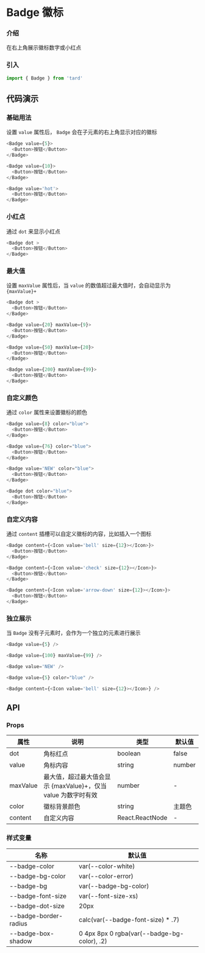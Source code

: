 # Badge 徽标
### 介绍
在右上角展示徽标数字或小红点
### 引入
```js
import { Badge } from 'tard'
```
## 代码演示
### 基础用法
设置 `value` 属性后， `Badge` 会在子元素的右上角显示对应的徽标
```js
<Badge value={5}>
  <Button>按钮</Button>
</Badge>

<Badge value={10}>
  <Button>按钮</Button>
</Badge>

<Badge value='hot'>
  <Button>按钮</Button>
</Badge>
```

### 小红点
通过 `dot` 来显示小红点
```js
<Badge dot >
  <Button>按钮</Button>
</Badge>
```
### 最大值
设置 `maxValue` 属性后，当 `value` 的数值超过最大值时，会自动显示为 `{maxValue}+`
```js
<Badge dot >
  <Button>按钮</Button>
</Badge>

<Badge value={20} maxValue={9}>
  <Button>按钮</Button>
</Badge>

<Badge value={50} maxValue={20}>
  <Button>按钮</Button>
</Badge>

<Badge value={200} maxValue={99}>
  <Button>按钮</Button>
</Badge>
```

### 自定义颜色
通过 `color` 属性来设置徽标的颜色
```js
<Badge value={8} color="blue">
  <Button>按钮</Button>
</Badge>

<Badge value={76} color="blue">
  <Button>按钮</Button>
</Badge>

<Badge value='NEW' color="blue">
  <Button>按钮</Button>
</Badge>

<Badge dot color="blue">
  <Button>按钮</Button>
</Badge>
```
### 自定义内容
通过 `content` 插槽可以自定义徽标的内容，比如插入一个图标
```js
<Badge content={<Icon value='bell' size={12}></Icon>}>
  <Button>按钮</Button>
</Badge>

<Badge content={<Icon value='check' size={12}></Icon>}>
  <Button>按钮</Button>
</Badge>

<Badge content={<Icon value='arrow-down' size={12}></Icon>}>
  <Button>按钮</Button>
</Badge>
```

### 独立展示
当 `Badge` 没有子元素时，会作为一个独立的元素进行展示
```js
<Badge value={5} />

<Badge value={100} maxValue={99} />

<Badge value='NEW' />

<Badge value={5} color="blue" />

<Badge content={<Icon value='bell' size={12}></Icon>} />
```

## API
### Props
|  属性   | 说明  | 类型 | 默认值 |
|  ----  | ----  | ---- | ---- |
| dot | 角标红点 | boolean | false |
| value | 角标内容 | string|number | - |
| maxValue | 最大值，超过最大值会显示 {maxValue}+，仅当 value 为数字时有效 | number | - |
| color | 徽标背景颜色 | string | 主题色 |
| content | 自定义内容 |  React.ReactNode | - |

### 样式变量
|  名称  | 默认值 |
|  ---- | ---- |
|  --badge-color | var(--color-white) |
|  --badge-bg-color | var(--color-error) |
|  --badge-bg  | var(--badge-bg-color) |
|  --badge-font-size | var(--font-size-xs) |
|  --badge-dot-size  | 20px |
|  --badge-border-radius | calc(var(--badge-font-size) * .7) |
|  --badge-box-shadow  | 0 4px 8px 0 rgba(var(--badge-bg-color), .2) |
